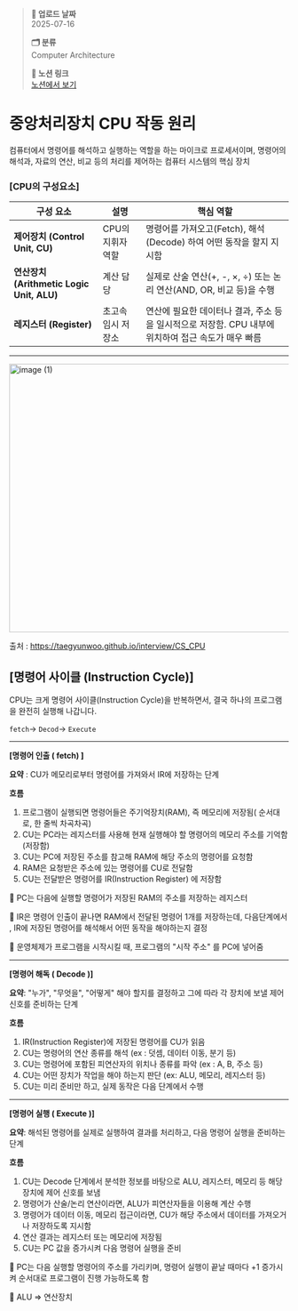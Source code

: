 > **📅 업로드 날짜**  
> 2025-07-16
>
> **🗂 분류**   
> Computer Architecture  
>
> **🔗 노션 링크**  
> [노션에서 보기](https://important-marquess-d42.notion.site/CPU-22aa654e658a8098b1a3dfa4206fdc4f?source=copy_link)

# 중앙처리장치 CPU 작동 원리

<aside>


컴퓨터에서 명령어를 해석하고 실행하는 역할을 하는 마이크로 프로세서이며, 명령어의 해석과, 자료의 연산, 비교 등의 처리를 제어하는 컴퓨터 시스템의 핵심 장치

</aside>

### [CPU의 구성요소]

| **구성 요소** | **설명** | **핵심 역할** |
| --- | --- | --- |
| **제어장치 (Control Unit, CU)** | CPU의 지휘자 역할 | 명령어를 가져오고(Fetch), 해석(Decode) 하여 어떤 동작을 할지 지시함 |
| **연산장치 (Arithmetic Logic Unit, ALU)** | 계산 담당 | 실제로 산술 연산(+, -, ×, ÷) 또는 논리 연산(AND, OR, 비교 등)을 수행 |
| **레지스터 (Register)** | 초고속 임시 저장소 | 연산에 필요한 데이터나 결과, 주소 등을 일시적으로 저장함. CPU 내부에 위치하여 접근 속도가 매우 빠름 |

---

<img width="769" height="483" alt="image (1)" src="https://github.com/user-attachments/assets/ad442847-0f9b-49df-abb8-9bf934d68aa6" />

출처 : https://taegyunwoo.github.io/interview/CS_CPU

## [명령어 사이클 (Instruction Cycle)]

CPU는 크게 명령어 사이클(Instruction Cycle)을 반복하면서, 결국 하나의 프로그램을 완전히 실행해 나갑니다.

`fetch`→ `Decod`→ `Execute`

---
<aside>

**[명령어 인출 ( fetch) ]** 

**요약** : CU가 메모리로부터 명령어를 가져와서 IR에 저장하는 단계

**흐름**

1. 프로그램이 실행되면 명령어들은 주기억장치(RAM), 즉 메모리에 저장됨( 순서대로, 한 줄씩 차곡차곡)
2. CU는 PC라는 레지스터를 사용해 현재 실행해야 할 명령어의 메모리 주소를 기억함(저장함)
3. CU는 PC에 저장된 주소를 참고해 RAM에 해당 주소의 명령어를 요청함
4. RAM은 요청받은 주소에 있는 명령어를 CU로 전달함
5. CU는 전달받은 명령어를 IR(Instruction Register) 에 저장함

📌  PC는 다음에 실행할 명령어가 저장된 RAM의 주소를 저장하는 레지스터

📌  IR은 명령어 인출이 끝나면 RAM에서 전달된 명령어 1개를 저장하는데, 다음단계에서 , IR에 저장된 명령어를 해석해서 어떤 동작을 해야하는지 결정

📌  운영체제가 프로그램을 시작시킬 때, 프로그램의 "시작 주소" 를 PC에 넣어줌

</aside>

---
<aside>


**[명령어 해독 ( Decode )]**

**요약**: "누가", "무엇을", "어떻게" 해야 할지를 결정하고 그에 따라 각 장치에 보낼 제어 신호를 준비하는 단계

**흐름**

1. IR(Instruction Register)에 저장된 명령어를 CU가 읽음
2. CU는 명령어의 연산 종류를 해석 (ex : 덧셈, 데이터 이동, 분기 등)
3. CU는 명령어에 포함된 피연산자의 위치나 종류를 파악 (ex : A, B, 주소 등)
4. CU는 어떤 장치가 작업을 해야 하는지 판단 (ex: ALU, 메모리, 레지스터 등)
5. CU는 미리 준비만 하고, 실제 동작은 다음 단계에서 수행

</aside>

---
<aside>


**[명령어 실행 ( Execute )]**

**요약**: 해석된 명령어를 실제로 실행하여 결과를 처리하고, 다음 명령어 실행을 준비하는 단계

**흐름**

1. CU는 Decode 단계에서 분석한 정보를 바탕으로 ALU, 레지스터, 메모리 등 해당 장치에 제어 신호를 보냄
2. 명령어가 산술/논리 연산이라면, ALU가 피연산자들을 이용해 계산 수행
3. 명령어가 데이터 이동, 메모리 접근이라면, CU가 해당 주소에서 데이터를 가져오거나 저장하도록 지시함
4. 연산 결과는 레지스터 또는 메모리에 저장됨
5. CU는 PC 값을 증가시켜 다음 명령어 실행을 준비

📌  PC는 다음 실행할 명령어의 주소를 가리키며, 명령어 실행이 끝날 때마다 +1 증가시켜 순서대로 프로그램이 진행 가능하도록 함

📌 ALU ⇒ 연산장치 

</aside>
